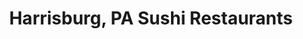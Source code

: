 ---
layout: city
title: Harrisburg, PA Sushi Restaurants
permalink: /pennsylvania/harrisburg/
stateAbbr: PA
stateName: Pennsylvania
cityName: Harrisburg
---